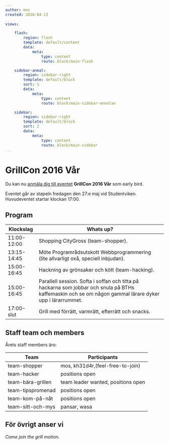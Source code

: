 ```yaml
---
author: mos
created: 2016-04-13
 
views:

    flash:
        region: flash
        template: default/content
        data:
            meta:
                type: content
                route: block/main-flash

    sidebar-anmal:
        region: sidebar-right
        template: default/block
        sort: 1
        data:
            meta:
                type: content
                route: block/main-sidebar-anmalan

    sidebar:
        region: sidebar-right
        template: default/block
        sort: 2
        data:
            meta:
                type: content
                route: block/main-sidebar
...
```

GrillCon 2016 Vår
===============================

Du kan nu [anmäla dig till eventet](https://github.com/dbwebb-se/grillcon/issues/2) **GrillCon 2016 Vår** som early bird.

Eventet går av stapeln fredagen den 27:e maj vid Studentviken. Huvudeventet startar klockan 17:00.



Program
-------------------------------

| Klockslag         | Whats up?                          |
|-------------------|------------------------------------|
| 11:00-12:00     | Shopping CityGross (team-shopper).                |
| 13:15-14:45     | Möte Programrådsutskott Webbprogrammering (lite allvarligt oxå, speciell inbjudan).    |
| 15:00-16:45     | Hackning av grönsaker och kött (team-hacking). |
| 15:00-16:45     | Parallell session. Softa i soffan och titta på hackarna som jobbar och snula på BTHs kaffemaskin och se om någon gammal lärare dyker upp i lärarrummet. |
| 17:00-slut      | Grill med förrätt, varmrätt, efterrätt och snacks. |




Staff team och members
-------------------------------

Årets staff members äro:

| Team              | Participants                       |
|-------------------|------------------------------------|
| team-shopper      | mos, kh31d4r,(feel-free-to-join)           |
| team-hacker       | positions open                     |
| team-bära-grillen | team leader wanted, positions open |
| team-tipspromenad | positions open                     |
| team-kom-på-nåt   | positions open                     |
| team-sitt-och-mys | pansar, wasa                       |



För övrigt anser vi
------------------------------

*Come join the grill motion.*
